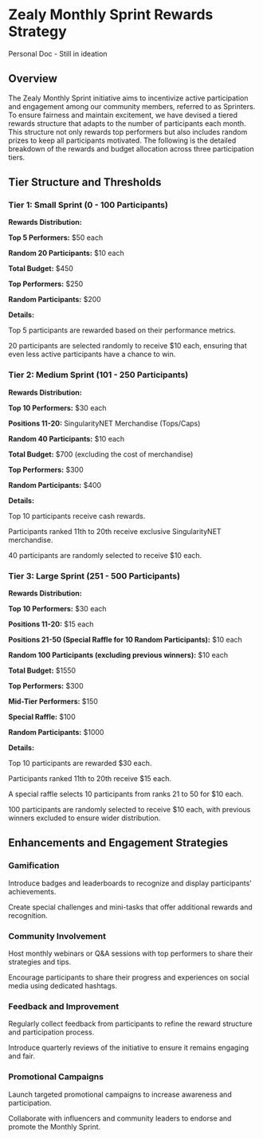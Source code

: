 # Zealy Monthly Sprint Rewards Strategy

Personal Doc - Still in ideation

## Overview

The Zealy Monthly Sprint initiative aims to incentivize active participation and engagement among our community members, referred to as Sprinters. To ensure fairness and maintain excitement, we have devised a tiered rewards structure that adapts to the number of participants each month. This structure not only rewards top performers but also includes random prizes to keep all participants motivated. The following is the detailed breakdown of the rewards and budget allocation across three participation tiers.

## Tier Structure and Thresholds

### Tier 1: Small Sprint (0 - 100 Participants)

**Rewards Distribution:**

**Top 5 Performers:** $50 each

**Random 20 Participants:** $10 each

**Total Budget:** $450

**Top Performers:** $250

**Random Participants:** $200

**Details:**

Top 5 participants are rewarded based on their performance metrics.

20 participants are selected randomly to receive $10 each, ensuring that even less active participants have a chance to win.

### Tier 2: Medium Sprint (101 - 250 Participants)

**Rewards Distribution:**

**Top 10 Performers:** $30 each

**Positions 11-20:**  SingularityNET Merchandise (Tops/Caps)

**Random 40 Participants:** $10 each

**Total Budget:** $700 (excluding the cost of merchandise)

**Top Performers:** $300

**Random Participants:** $400

**Details:**

Top 10 participants receive cash rewards.

Participants ranked 11th to 20th receive exclusive SingularityNET merchandise.

40 participants are randomly selected to receive $10 each.

### Tier 3: Large Sprint (251 - 500 Participants)

**Rewards Distribution:**

**Top 10 Performers:** $30 each

**Positions 11-20:** $15 each

**Positions 21-50 (Special Raffle for 10 Random Participants):** $10 each

**Random 100 Participants (excluding previous winners):** $10 each

**Total Budget:** $1550

**Top Performers:** $300

**Mid-Tier Performers:** $150

**Special Raffle:** $100

**Random Participants:** $1000

**Details:**

Top 10 participants are rewarded $30 each.

Participants ranked 11th to 20th receive $15 each.

A special raffle selects 10 participants from ranks 21 to 50 for $10 each.

100 participants are randomly selected to receive $10 each, with previous winners excluded to ensure wider distribution.

## Enhancements and Engagement Strategies

### Gamification

Introduce badges and leaderboards to recognize and display participants' achievements.

Create special challenges and mini-tasks that offer additional rewards and recognition.

### Community Involvement

Host monthly webinars or Q&A sessions with top performers to share their strategies and tips.

Encourage participants to share their progress and experiences on social media using dedicated hashtags.

### Feedback and Improvement

Regularly collect feedback from participants to refine the reward structure and participation process.

Introduce quarterly reviews of the initiative to ensure it remains engaging and fair.

### Promotional Campaigns

Launch targeted promotional campaigns to increase awareness and participation.

Collaborate with influencers and community leaders to endorse and promote the Monthly Sprint.







